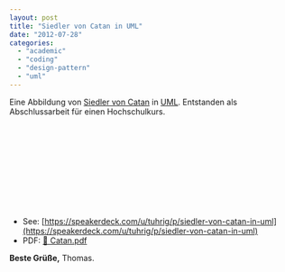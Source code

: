 ```yaml
---
layout: post
title: "Siedler von Catan in UML"
date: "2012-07-28"
categories: 
  - "academic"
  - "coding"
  - "design-pattern"
  - "uml"
---
```


Eine Abbildung von [Siedler von Catan](https://www.catan.de/) in [UML](https://de.wikipedia.org/wiki/Unified_Modeling_Language).
Entstanden als Abschlussarbeit für einen Hochschulkurs.

<iframe 
    name="thridPartyContent" 
    class="speakerdeck-iframe" 
    frameborder="0"  
    title="Siedler von Catan in UML" 
    allowfullscreen="true" 
    mozallowfullscreen="true" 
    webkitallowfullscreen="true"
    data-ratio="1.3333333333333333">
</iframe>

<script>
if(consentGiven()) {
    const site = "https://speakerdeck.com/player/50141a0aa049a30002005abb";
    document.getElementsByName('thridPartyContent')[0].src = site;
}
</script>

- See: [https://speakerdeck.com/u/tuhrig/p/siedler-von-catan-in-uml](https://speakerdeck.com/u/tuhrig/p/siedler-von-catan-in-uml)
- PDF: [📄 Catan.pdf](/assets/pdf/Catan.pdf)

**Beste Grüße,** Thomas.
